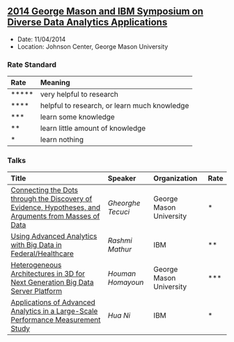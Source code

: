 ## [2014 George Mason and IBM Symposium on Diverse Data Analytics Applications](https://www-950.ibm.com/events/wwe/grp/grp004.nsf/v17_agenda?openform&seminar=2QBNYXES&locale=en_US)

- Date: 11/04/2014
- Location: Johnson Center, George Mason University

### Rate Standard
|Rate| Meaning|
|:----|:------|
|*****| very helpful to research|
|****| helpful to research, or learn much knowledge|
|***| learn some knowledge|
|**| learn little amount of knowledge|
|*| learn nothing|


### Talks
| Title | Speaker| Organization| Rate|
|:-------|:-------|:---------|:------|
|[Connecting the Dots through the Discovery of Evidence, Hypotheses, and Arguments from Masses of Data](./file/Tecuci-Discover-Hypotheses.md)|  *Gheorghe Tecuci*| George Mason University| *|
|[Using Advanced Analytics with Big Data in Federal/Healthcare](./file/Mathur-BigData-in-Federal-Healthcare.md)|*Rashmi Mathur*| IBM|** |
|[Heterogeneous Architectures in 3D for Next Generation Big Data Server Platform](./file/Homayoun-3D-BigData.md)|*Houman Homayoun*| George Mason University| ***| 
|[Applications of Advanced Analytics in a Large-Scale Performance Measurement Study](./file/Ni-Large-scale-performance-study.md)|*Hua Ni*|IBM|* |

